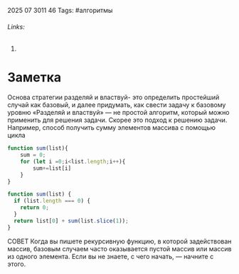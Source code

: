 2025 07 3011 46
Tags: #алгоритмы 
###### Links: 
1) 
# Заметка
Основа стратегии разделяй и властвуй- это определить простейший случай как базовый, и далее придумать, как свести задачу к базовому уровню
«Разделяй и властвуй» — не простой алгоритм, который можно применить для решения задачи. Скорее это подход к решению задачи.
Например, способ получить сумму элементов массива  с помощью цикла
```js
function sum(list){
	sum = 0;
	for (let i =0;i<list.length;i++){
		sum+=list[i]
	}
}

```

```js
function sum(list) {
  if (list.length === 0) {
    return 0;
  }
  return list[0] + sum(list.slice(1));
}
```
СОВЕТ Когда вы пишете рекурсивную функцию, в которой задействован массив, базовым случаем часто оказывается пустой массив или массив из одного элемента. Если вы не знаете, с чего начать, — начните с этого.